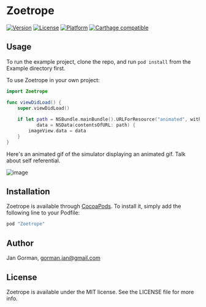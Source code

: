 # Zoetrope

[![Version](https://img.shields.io/cocoapods/v/Zoetrope.svg?style=flat)](http://cocoapods.org/pods/Zoetrope)
[![License](https://img.shields.io/cocoapods/l/Zoetrope.svg?style=flat)](http://cocoapods.org/pods/Zoetrope)
[![Platform](https://img.shields.io/cocoapods/p/Zoetrope.svg?style=flat)](http://cocoapods.org/pods/Zoetrope)
[![Carthage compatible](https://img.shields.io/badge/Carthage-compatible-4BC51D.svg?style=flat)](https://github.com/Carthage/Carthage)

## Usage

To run the example project, clone the repo, and run `pod install` from the Example directory first.

To use Zoetrope in your own project:

```swift
import Zoetrope

func viewDidLoad() {
	super.viewDidLoad()
	
	if let path = NSBundle.mainBundle().URLForResource("animated", withExtension: "gif"),
           data = NSData(contentsOfURL: path) {
		imageView.data = data
    }
}

```

Here's an animated gif of the simulator displaying an animated gif. Talk about self referential.

![image](https://dl.dropboxusercontent.com/u/512759/zoetrope.gif)

## Installation

Zoetrope is available through [CocoaPods](http://cocoapods.org). To install
it, simply add the following line to your Podfile:

```ruby
pod "Zoetrope"
```

## Author

Jan Gorman, gorman.jan@gmail.com

## License

Zoetrope is available under the MIT license. See the LICENSE file for more info.
